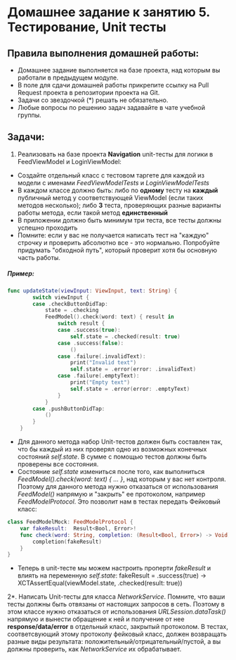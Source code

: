 # Домашнее задание к занятию 5. Тестирование, Unit тесты

## Правила выполнения домашней работы:

* Домашнее задание выполняется на базе проекта, над которым вы работали в предыдущем модуле. 
* В поле для сдачи домашней работы прикрепите ссылку на Pull Request проекта в репозитории проекта на Git.
* Задачи со звездочкой (*) решать не обязательно.
* Любые вопросы по решению задач задавайте в чате учебной группы.

## Задачи:
1. Реализовать на базе проекта **Navigation** unit-тесты для логики в FeedViewModel и LoginViewModel:
- Создайте отдельный класс с тестовом таргете для каждой из модели с именами _FeedViewModelTests_ и _LoginViewModelTests_
- В каждом классе должно быть:
 либо по **одному** тесту на **каждый** публичный метод у соответствующей ViewModel (если таких методов несколько);
 либо **3** теста, проверяющих разные варианты работы метода, если такой метод **единственный**
- В приложении должно быть минимум три теста, все тесты должны успешно проходить
- Помните: если у вас не получается написать тест на "каждую" строчку и проверить абсолютно все - это нормально. Попробуйте придумать "обходной путь", который проверит хотя бы основную часть работы.

##### Пример:
```swift
func updateState(viewInput: ViewInput, text: String) {
        switch viewInput {
        case .checkButtonDidTap:
            state = .checking
            FeedModel().check(word: text) { result in
                switch result {
                case .success(true):
                    self.state = .checked(result: true)
                case .success(false):
                    ()
                case .failure(.invalidText):
                    print("Invalid text")
                    self.state = .error(error: .invalidText)
                case .failure(.emptyText):
                    print("Empty text")
                    self.state = .error(error: .emptyText)
                }
            }
        case .pushButtonDidTap:
            ()
        }
    }
```
- Для данного метода набор Unit-тестов должен быть составлен так, что бы каждый из них проверял одно из возможных конечных состояний _self.state_. В сумме с помощью тестов должны быть проверены все состояния.
- Состояние _self.state_ измениться после того, как выполниться _FeedModel().check(word: text) { ... }_, над которым у вас нет контроля. Поэтому для данного метода нужно отказаться от использования _FeedModel()_ напрямую и "закрыть" ее протоколом, например _FeedModelProtocol_. Это позволит нам в тестах передать Фейковый класс:
``` swift
class FeedModelMock: FeedModelProtocol {
    var fakeResult:  Result<Bool, Error>!
    func check(word: String, completion: (Result<Bool, Error>) -> Void) {
        completion(fakeResult)
    }
}
```
- Теперь в unit-тесте мы можем настроить проперти _fakeResult_ и влиять на переменную _self.state_:
fakeResult = .success(true) -> XCTAssertEqual(viewModel.state, .checked(result: true))

2*. Написать Unit-тесты для класса _NetworkService_. Помните, что ваши тесты должны быть отвязаны от настоящих запросов в сеть. Поэтому в этом классе нужно отказаться от использования _URLSession.dataTask()_  напрямую и вынести обращение к ней и получение от нее **response/data/error** в отдельный класс, закрытый протоколом. В тестах, соответсвующий этому протоколу фейковый класс, должен возвращать разные виды результата: положительный/отрицательный/пустой, а вы должны проверить, как _NetworkService_ их обрабатывает.


